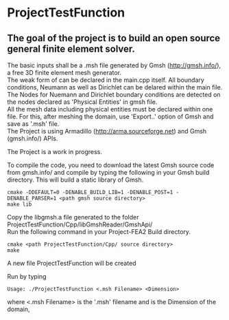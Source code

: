 # ProjectTestFunction
## The goal of the project is to build an open source general finite element solver.  
The basic inputs shall be a .msh file generated by Gmsh (http://gmsh.info/), a free 3D finite element mesh generator.  
The weak form of can be declared in the main.cpp itself. All boundary conditions, Neumann as well as Dirichlet can be delared within the main file.  
The Nodes for Nuemann and Dirichlet boundary conditions are detected on the nodes declared as 'Physical Entities' in gmsh file.  
All the mesh data including physical entities must be declared within one file. For this, after meshing the domain, use 'Export..' option of Gmsh and save as '.msh' file.  
The Project is using Armadillo (http://arma.sourceforge.net) and Gmsh (gmsh.info/) APIs.   
  
The Project is a work in progress.  
  
To compile the code, you need to download the latest Gmsh source code from gmsh.info/ and compile  by typing the following in your Gmsh build directory. This will build a static library of Gmsh.  

    cmake -DDEFAULT=0 -DENABLE_BUILD_LIB=1 -DENABLE_POST=1 -DENABLE_PARSER=1 <path gmsh source directory>
    make lib
    
Copy the libgmsh.a file generated to the folder ProjectTestFunction/Cpp/libGmshReader/GmshApi/  
Run the following command in your Project-FEA2 Build directory.

    cmake <path ProjectTestFunction/Cpp/ source directory>
    make
    
A new file ProjectTestFunction will be created

Run by typing

    Usage: ./ProjectTestFunction <.msh Filename> <Dimension>
    
where <.msh Filename> is the '.msh' filename and <Dimension> is the Dimension of the domain, 



